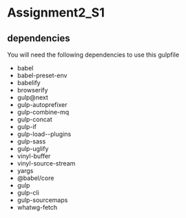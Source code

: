# Assignment2_S1

## dependencies
You will need the following dependencies to use this gulpfile
* babel
* babel-preset-env
* babelify
* browserify
* gulp@next
* gulp-autoprefixer
* gulp-combine-mq
* gulp-concat
* gulp-if
* gulp-load--plugins
* gulp-sass
* gulp-uglify
* vinyl-buffer
* vinyl-source-stream
* yargs
* @babel/core
* gulp
* gulp-cli
* gulp-sourcemaps
* whatwg-fetch
